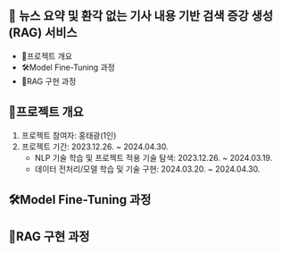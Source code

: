 ## 📰 뉴스 요약 및 환각 없는 기사 내용 기반 검색 증강 생성(RAG) 서비스
  - 🧱프로젝트 개요
  - 🛠Model Fine-Tuning 과정
  - 🔗RAG 구현 과정
## 🧱프로젝트 개요
  1. 프로젝트 참여자: 홍태광(1인)
  2. 프로젝트 기간: 2023.12.26. ~ 2024.04.30.
       - NLP 기술 학습 및 프로젝트 적용 기술 탐색: 2023.12.26. ~ 2024.03.19.
       - 데이터 전처리/모델 학습 및 기술 구현: 2024.03.20. ~ 2024.04.30.

## 🛠Model Fine-Tuning 과정


## 🔗RAG 구현 과정
